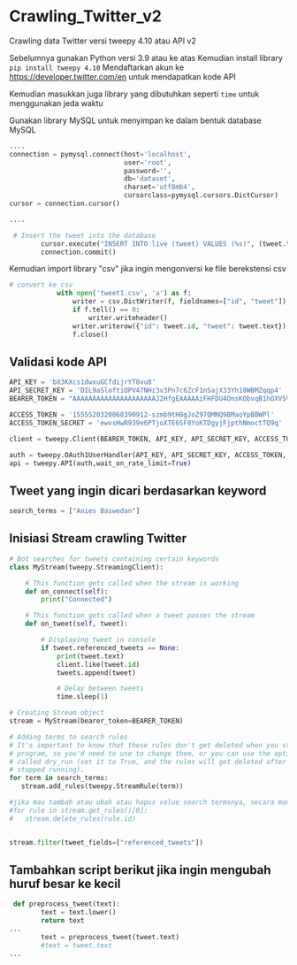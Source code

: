 # Crawling_Twitter_v2
Crawling data Twitter versi tweepy 4.10 atau API v2

Sebelumnya gunakan Python versi 3.9 atau ke atas
Kemudian install library 
`
pip install tweepy 4.10
`
Mendaftarkan akun ke https://developer.twitter.com/en untuk mendapatkan kode API

Kemudian masukkan juga library yang dibutuhkan seperti `time` untuk menggunakan jeda waktu

Gunakan library MySQL untuk menyimpan ke dalam bentuk database MySQL
``` python
....
connection = pymysql.connect(host='localhost',
                             user='root',
                             password='',
                             db='dataset',
                             charset='utf8mb4',
                             cursorclass=pymysql.cursors.DictCursor)
cursor = connection.cursor()

....

 # Insert the tweet into the database
        cursor.execute("INSERT INTO live (tweet) VALUES (%s)", (tweet.text))
        connection.commit()


```


Kemudian import library "csv" jika ingin mengonversi ke file berekstensi csv

``` python
# convert ke csv
            with open('tweet1.csv', 'a') as f:
                writer = csv.DictWriter(f, fieldnames=["id", "tweet"])
                if f.tell() == 0:
                    writer.writeheader()
                writer.writerow({"id": tweet.id, "tweet": tweet.text})
                f.close()
```

## Validasi kode API
``` python 
API_KEY = 'bX3KXcs1dwxuGCfdijrYT8vu8'
API_SECRET_KEY = 'DIL9aSloftiOPV47NHz3v3Pn7c6ZcF1nSajX33Yh18WBMZqqp4'
BEARER_TOKEN = "AAAAAAAAAAAAAAAAAAAAAJ2HfgEAAAAAiFHFDU4OnsKObvqB1hOXVS%2Fu0yg%3Dxn7DFKh8V3sRWOPux2RESHWLTe2N91SE7NZOv1TnHh9i029Yt7"

ACCESS_TOKEN = '1555520320068390912-szmb9tH8gJoZ97QMNQ9BMaoYpBBWPl'
ACCESS_TOKEN_SECRET = 'ewvsHwR939e6PTjoXTE6SF8YoKTDgyjFjpthNmoctTQ9q'

client = tweepy.Client(BEARER_TOKEN, API_KEY, API_SECRET_KEY, ACCESS_TOKEN, ACCESS_TOKEN_SECRET)

auth = tweepy.OAuth1UserHandler(API_KEY, API_SECRET_KEY, ACCESS_TOKEN, ACCESS_TOKEN_SECRET)
api = tweepy.API(auth,wait_on_rate_limit=True)

```
## Tweet yang ingin dicari berdasarkan keyword
``` python 
search_terms = ["Anies Baswedan"]
```

## Inisiasi Stream crawling Twitter
```python 
# Bot searches for tweets containing certain keywords
class MyStream(tweepy.StreamingClient):

    # This function gets called when the stream is working
    def on_connect(self):
        print("Connected")

    # This function gets called when a tweet passes the stream
    def on_tweet(self, tweet):

        # Displaying tweet in console
        if tweet.referenced_tweets == None:
            print(tweet.text)
            client.like(tweet.id)
            tweets.append(tweet)

            # Delay between tweets
            time.sleep(1)

# Creating Stream object
stream = MyStream(bearer_token=BEARER_TOKEN)

# Adding terms to search rules
# It's important to know that these rules don't get deleted when you stop the
# program, so you'd need to use to change them, or you can use the optional parameter to stream.add_rules()
# called dry_run (set it to True, and the rules will get deleted after the bot
# stopped running).
for term in search_terms:
   stream.add_rules(tweepy.StreamRule(term))

#jika mau tambah atau ubah atau hapus value search termsnya, secara manual harus melakukan delet rules dan uncomment script di bawah   
#for rule in stream.get_rules()[0]:
#   stream.delete_rules(rule.id)


stream.filter(tweet_fields=["referenced_tweets"])

```

## Tambahkan script berikut jika ingin mengubah huruf besar ke kecil
```python
 def preprocess_tweet(text):
        text = text.lower()
        return text
...
        text = preprocess_tweet(tweet.text)
        #text = tweet.text
...
```

